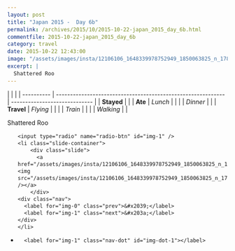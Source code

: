 ```yaml
---
layout: post
title: "Japan 2015 -  Day 6b"
permalink: /archives/2015/10/2015-10-22-japan_2015_day_6b.html
commentfile: 2015-10-22-japan_2015_day_6b
category: travel
date: 2015-10-22 12:43:00
image: "/assets/images/insta/12106106_1648339978752949_1850063825_n_17844914848047535.jpg"
excerpt: |
  Shattered Roo
---
```


|            |                                                              |
| ---------- | ------------------------------------------------------------ | ----------------------------- |
| **Stayed** |  |
| **Ate**    | _Lunch_                                                      |          |
|            | _Dinner_                                                     |          |
| **Travel** | _Flying_                                                     |          |
|            | _Train_                                                      |          |
|            | _Walking_                                                    |          |


Shattered Roo


<ul class="slides">

    <input type="radio" name="radio-btn" id="img-1" />
    <li class="slide-container">
        <div class="slide">
          <a href="/assets/images/insta/12106106_1648339978752949_1850063825_n_17844914848047535.jpg"><img src="/assets/images/insta/12106106_1648339978752949_1850063825_n_17844914848047535.jpg" /></a>
        </div>
    <div class="nav">
      <label for="img-0" class="prev">&#x2039;</label>
      <label for="img-1" class="next">&#x203a;</label>
    </div>
    </li>
			
<li class="nav-dots">

      <label for="img-1" class="nav-dot" id="img-dot-1"></label>

</li>
</ul>        
             

		